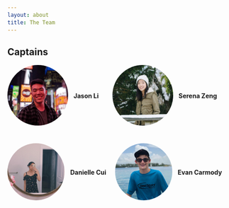 ```yaml
---
layout: about
title: The Team
---
```


## Captains

<div style="display: flex; flex-direction: row; justify-content: space-around; align-items: center">
    <img src = "assets/images/jason.jpg" style = " border-radius: 50%; width: 23%; flex-grow: 2;">
    <div style = "padding-left: 2.5%; flex-grow: 3;">
        <h4> Jason Li </h4>
    </div>
    <img src = "assets/images/serena.jpg" style = "border-radius: 50%; width: 23%; flex-grow: 2;">
    <div style = "padding-left: 2.5%; flex-grow: 3;">
        <h4> Serena Zeng </h4>
    </div>
</div>

<div style="display: flex; flex-direction: row; justify-content: space-evenly; align-items: center; padding-top: 40px;">
    <img src = "assets/images/danielle.jpg" style = " border-radius: 50%; width: 23%; flex-grow: 2;">
    <div style = "padding-left: 2.5%; flex-grow: 3;">
        <h4> Danielle Cui </h4>
    </div>
    <img src = "assets/images/evan.jpg" style = "border-radius: 50%; width: 23%; flex-grow: 2;">
    <div style = "padding-left: 2.5%; flex-grow: 3;">
        <h4> Evan Carmody </h4>
    </div>
</div>